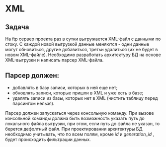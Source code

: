 # XML

## Задача
На ftp сервер проекта раз в сутки выгружается XML-файл с данными по стоку. С каждой новой
выгрузкой данные меняются - одни данные могут обновиться, другие добавиться, третьи удалиться (их не
будет в новом XML-файле). Необходимо разработать архитектуру БД на основе XML-выгрузки и написать
парсер XML-файла.

## Парсер должен:
* добавлять в базу записи, которых в ней еще нет;
* обновлять записи, которые пришли в XML и уже есть в базе;
* удалять записи из базы, которых нет в XML (чистить таблицу перед парсингом нельзя).

Парсер должен запускаться через консольную команду. При вызове консольной команды должна быть
возможность указать путь до локального файла выгрузки, при этом, если путь до файла не указан, то
берется дефолтный файл.
При проектировании архитектуры БД необходимо учитывать, что по всем полям, кроме *id* и
*generation_id* , будет происходить фильтрации данных.